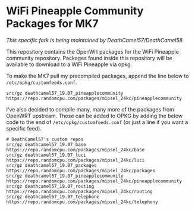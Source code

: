 # WiFi Pineapple Community Packages for MK7
*This specific fork is being maintained by DeathCamel57/DeathCamel58*

This repository contains the OpenWrt packages for the WiFi Pineapple community repository. Packages found inside this
repository will be available to download to a WiFi Pineapple via opkg.

To make the MK7 pull my precompiled packages, append the line below to `/etc/opkg/customfeeds.conf`.

```
src/gz deathcamel57_19.07_pineapplecommunity https://repo.randomcpu.com/packages/mipsel_24kc/pineapplecommunity
```

I've also decided to compile many, many more of the packages from OpenWRT upstream. Those can be added to OPKG by adding
the below code to the end of `/etc/opkg/customfeeds.conf` (or just a line if you want a specific feed).

```
# DeathCamel57's custom repos
src/gz deathcamel57_19.07_base https://repo.randomcpu.com/packages/mipsel_24kc/base
src/gz deathcamel57_19.07_luci https://repo.randomcpu.com/packages/mipsel_24kc/luci
src/gz deathcamel57_19.07_packages https://repo.randomcpu.com/packages/mipsel_24kc/packages
src/gz deathcamel57_19.07_pineapplecommunity https://repo.randomcpu.com/packages/mipsel_24kc/pineapplecommunity
src/gz deathcamel57_19.07_routing https://repo.randomcpu.com/packages/mipsel_24kc/routing
src/gz deathcamel57_19.07_telephone https://repo.randomcpu.com/packages/mipsel_24kc/telephony
```